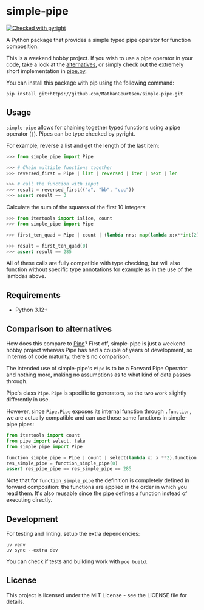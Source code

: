 # simple-pipe
[![Checked with pyright](https://microsoft.github.io/pyright/img/pyright_badge.svg)](https://microsoft.github.io/pyright/)

A Python package that provides a simple typed pipe operator for function composition.

This is a weekend hobby project. If you wish to use a pipe operator in your code, take a look at the [alternatives](#comparison-to-alternatives), or simply check out the extremely short implementation in [pipe.py](src/simple_pipe/pipe.py).

You can install this package with pip using the following command:

```
pip install git+https://github.com/MathanGeurtsen/simple-pipe.git
```

## Usage

`simple-pipe` allows for chaining together typed functions using a pipe operator (`|`). Pipes can be type checked by pyright.

For example, reverse a list and get the length of the last item:
```python
>>> from simple_pipe import Pipe

>>> # Chain multiple functions together
>>> reversed_first = Pipe | list | reversed | iter | next | len

>>> # call the function with input
>>> result = reversed_first(("a", "bb", "ccc"))
>>> assert result == 3

```

Calculate the sum of the squares of the first 10 integers:
```python
>>> from itertools import islice, count
>>> from simple_pipe import Pipe

>>> first_ten_quad = Pipe | count | (lambda nrs: map(lambda x:x**int(2), nrs)) | (lambda nrs: islice(nrs, 10)) | sum

>>> result = first_ten_quad(0)
>>> assert result == 285

```

All of these calls are fully compatible with type checking, but will also function without specific type annotations for example as in the use of the lambdas above.

## Requirements

- Python 3.12+

## Comparison to alternatives

How does this compare to [Pipe](https://github.com/JulienPalard/Pipe)? First off, simple-pipe is just a weekend hobby project whereas Pipe has had a couple of years of development, so in terms of code maturity, there's no comparison. 

The intended use of simple-pipe's `Pipe` is to be a Forward Pipe Operator and nothing more, making no assumptions as to what kind of data passes through. 

Pipe's class `Pipe.Pipe` is specific to generators, so the two work slightly differently in use.

However, since `Pipe.Pipe` exposes its internal function through `.function`, we are actually compatible and can use those same functions in simple-pipe pipes:

```python
from itertools import count
from pipe import select, take
from simple_pipe import Pipe

function_simple_pipe = Pipe | count | select(lambda x: x **2).function | take(10).function | sum
res_simple_pipe = function_simple_pipe(0)
assert res_pipe_pipe == res_simple_pipe == 285
```


Note that for  `function_simple_pipe` the definition is completely defined in forward composition: the functions are applied in the order in which you read them. It's also reusable since the pipe defines a function instead of executing directly. 

## Development

For testing and linting, setup the extra dependencies:
```
uv venv
uv sync --extra dev
```

You can check if tests and building work with `poe build`.

## License

This project is licensed under the MIT License - see the LICENSE file for details.
